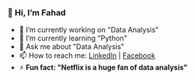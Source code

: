 ### 👋 Hi, I’m Fahad 

- 🔭 I’m currently working on "Data Analysis"
- 🌱 I’m currently learning "Python"
- 💬 Ask me about "Data Analysis"
- 📫 How to reach me: [LinkedIn](https://www.linkedin.com/in/zahranilink/) | [Facebook](https://www.facebook.com/zahranilink/)
- ⚡ **Fun fact: "Netflix is a huge fan of data analysis"**


<!--
**zahranilink/Zahranilink** is a ✨ _special_ ✨ repository because its `README.md` (this file) appears on your GitHub profile.

Here are some ideas to get you started:

- 🔭 I’m currently working on " Python "
- 🌱 I’m currently learning " Data Analysis "
- 👯 I’m looking to collaborate on " Projects "
- 🤔 I’m looking for help with "Data Analysis"
- 💬 Ask me about "Data Analysis"
- 📫 How to reach me: ."Zahranilink(at)gmail.com
- 😄 Pronouns: He/His
- ⚡ Fun fact: "Netflix is a huge fan of data analysis"
